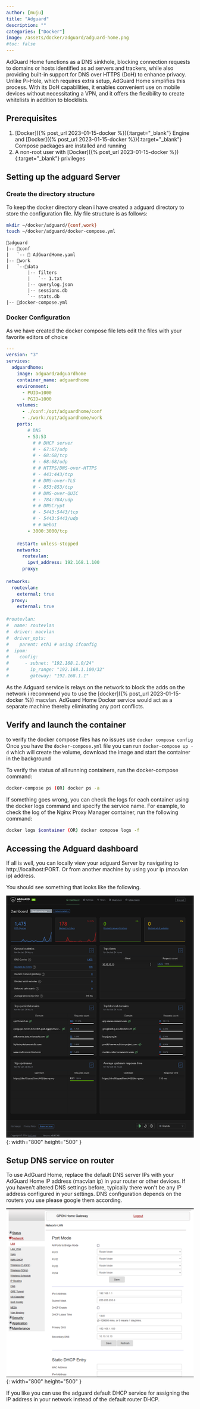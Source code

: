```yaml
---
author: [muju]
title: "Adguard"
description: ""
categories: ["Docker"]
image: /assets/docker/adguard/adguard-home.png
#toc: false
---
```


AdGuard Home functions as a DNS sinkhole, blocking connection requests to domains or hosts identified as ad servers and trackers, while also providing built-in support for DNS over HTTPS (DoH) to enhance privacy. Unlike Pi-Hole, which requires extra setup, AdGuard Home simplifies this process. With its DoH capabilities, it enables convenient use on mobile devices without necessitating a VPN, and it offers the flexibility to create whitelists in addition to blocklists.

## Prerequisites

1. [Docker]({% post_url 2023-01-15-docker %}){:target="_blank"} Engine and [Docker]({% post_url 2023-01-15-docker %}){:target="_blank"} Compose packages are installed and running
2. A non-root user with [Docker]({% post_url 2023-01-15-docker %}){:target="_blank"} privileges

## Setting up the adguard Server

### Create the directory structure

To keep the docker directory clean i have created a adguard directory to store the configuration file. My file structure is as follows:

```bash
mkdir ~/docker/adguard/{conf,work}
touch ~/docker/adguard/docker-compose.yml
```
```
📂adguard
|-- 📂conf
|   `-- 📑 AdGuardHome.yaml
|-- 📂work
|   `--📂data
        |-- filters
        |   `-- 1.txt
        |-- querylog.json
        |-- sessions.db
        `-- stats.db
|-- 📑docker-compose.yml  
```

### Docker Configuration

As we have created the docker compose file lets edit the files with your favorite editors of choice

```yaml
---
version: "3"
services:
  adguardhome:
    image: adguard/adguardhome
    container_name: adguardhome
    environment:
      - PUID=1000
      - PGID=1000
    volumes:
      - ./conf:/opt/adguardhome/conf
      - ./work:/opt/adguardhome/work
    ports:
        # DNS
        - 53:53
          # # DHCP server
          # - 67:67/udp
          # - 68:68/tcp
          # - 68:68/udp
          # # HTTPS/DNS-over-HTTPS
          # - 443:443/tcp
          # # DNS-over-TLS
          # - 853:853/tcp
          # # DNS-over-QUIC
          # - 784:784/udp
          # # DNSCrypt
          # - 5443:5443/tcp
          # - 5443:5443/udp
          # # WebUI
        - 3000:3000/tcp

    restart: unless-stopped
    networks:
      routevlan:
        ipv4_address: 192.168.1.100
      proxy:    

networks:
  routevlan:
    external: true
  proxy:
    external: true

#routevlan:
#  name: routevlan
#  driver: macvlan
#  driver_opts:
#    parent: eth1 # using ifconfig
#  ipam:
#    config:
#      - subnet: "192.168.1.0/24"
#        ip_range: "192.168.1.100/32"
#        gateway: "192.168.1.1"
```

As the Adguard service is relays on the network to block the adds on the network i recommend you to use the [docker]({% post_url 2023-01-15-docker %}) macvlan. AdGuard Home Docker service would act as a separate machine thereby eliminating any port conflicts.


## Verify and launch the container 

to verify the docker compose files has no issues use `docker compose config` Once you have the `docker-compose.yml` file you can run `docker-compose up -d` which will create the volume, download the image and start the container in the background 

To verify the status of all running containers, run the docker-compose command:

```bash
docker-compose ps (OR) docker ps -a
```

If something goes wrong, you can check the logs for each container using the docker logs command and specify the service name. For example, to check the log of the Nginx Proxy Manager container, run the following command:

```bash
docker logs $container (OR) docker compose logs -f
```

## Accessing the Adguard dashboard

If all is well, you can locally view your adguard Server by navigating to http://localhost:PORT. Or from another machine by using your ip (macvlan ip) address.

You should see something that looks like the following.

![dash](/assets/docker/adguard/dash.png){: width="800" height="500" }

## Setup DNS service on router

To use AdGuard Home, replace the default DNS server IPs with your AdGuard Home IP address (macvlan ip) in your router or other devices. If you haven't altered DNS settings before, typically there won't be any IP address configured in your settings. DNS configuration depends on the routers you use please google them according.

![dns](/assets/docker/adguard/dns.png){: width="800" height="500" }

If you like you can use the adguard default DHCP service for assigning the IP address in your network instead of the default router DHCP. 

